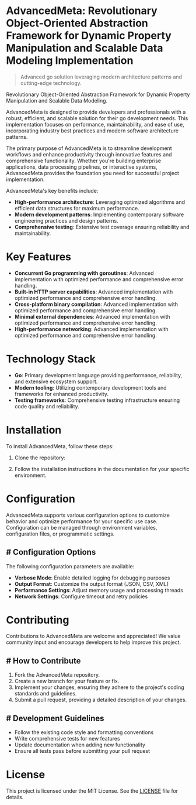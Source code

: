 <!-- fallback_AdvancedMeta_20250802214522_22622 -->

# AdvancedMeta: Revolutionary Object-Oriented Abstraction Framework for Dynamic Property Manipulation and Scalable Data Modeling Implementation
> Advanced go solution leveraging modern architecture patterns and cutting-edge technology.

Revolutionary Object-Oriented Abstraction Framework for Dynamic Property Manipulation and Scalable Data Modeling.

AdvancedMeta is designed to provide developers and professionals with a robust, efficient, and scalable solution for their go development needs. This implementation focuses on performance, maintainability, and ease of use, incorporating industry best practices and modern software architecture patterns.

The primary purpose of AdvancedMeta is to streamline development workflows and enhance productivity through innovative features and comprehensive functionality. Whether you're building enterprise applications, data processing pipelines, or interactive systems, AdvancedMeta provides the foundation you need for successful project implementation.

AdvancedMeta's key benefits include:

* **High-performance architecture**: Leveraging optimized algorithms and efficient data structures for maximum performance.
* **Modern development patterns**: Implementing contemporary software engineering practices and design patterns.
* **Comprehensive testing**: Extensive test coverage ensuring reliability and maintainability.

# Key Features

* **Concurrent Go programming with goroutines**: Advanced implementation with optimized performance and comprehensive error handling.
* **Built-in HTTP server capabilities**: Advanced implementation with optimized performance and comprehensive error handling.
* **Cross-platform binary compilation**: Advanced implementation with optimized performance and comprehensive error handling.
* **Minimal external dependencies**: Advanced implementation with optimized performance and comprehensive error handling.
* **High-performance networking**: Advanced implementation with optimized performance and comprehensive error handling.

# Technology Stack

* **Go**: Primary development language providing performance, reliability, and extensive ecosystem support.
* **Modern tooling**: Utilizing contemporary development tools and frameworks for enhanced productivity.
* **Testing frameworks**: Comprehensive testing infrastructure ensuring code quality and reliability.

# Installation

To install AdvancedMeta, follow these steps:

1. Clone the repository:


2. Follow the installation instructions in the documentation for your specific environment.

# Configuration

AdvancedMeta supports various configuration options to customize behavior and optimize performance for your specific use case. Configuration can be managed through environment variables, configuration files, or programmatic settings.

## # Configuration Options

The following configuration parameters are available:

* **Verbose Mode**: Enable detailed logging for debugging purposes
* **Output Format**: Customize the output format (JSON, CSV, XML)
* **Performance Settings**: Adjust memory usage and processing threads
* **Network Settings**: Configure timeout and retry policies

# Contributing

Contributions to AdvancedMeta are welcome and appreciated! We value community input and encourage developers to help improve this project.

## # How to Contribute

1. Fork the AdvancedMeta repository.
2. Create a new branch for your feature or fix.
3. Implement your changes, ensuring they adhere to the project's coding standards and guidelines.
4. Submit a pull request, providing a detailed description of your changes.

## # Development Guidelines

* Follow the existing code style and formatting conventions
* Write comprehensive tests for new features
* Update documentation when adding new functionality
* Ensure all tests pass before submitting your pull request

# License

This project is licensed under the MIT License. See the [LICENSE](https://github.com/cerenyilmazjinx/AdvancedMeta/blob/main/LICENSE) file for details.
